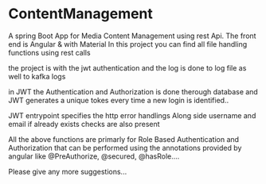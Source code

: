 # ContentManagement
A spring Boot App for Media Content Management using rest Api.
The front end is Angular & with Material
In this project you can find all file handling functions using rest calls 


the project is with the jwt authentication and the log is done to log file as well to kafka logs 

in JWT the Authentication and Authorization is done therough database and JWT generates a unique tokes every time 
a new login is identified..

JWT entrypoint specifies the http error handlings
 Along side username and email if already exists checks are also present
 
 All the above functions are primarly for Role Based Authentication and Authorization that can be performed 
 using the annotations provided by angular 
 like @PreAuthorize, @secured, @hasRole....
 
 Please give any more suggestions... 
